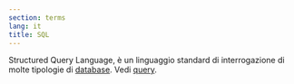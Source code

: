 ```yaml
---
section: terms
lang: it
title: SQL
---
```


Structured Query Language, è un linguaggio standard di interrogazione di molte tipologie di [database](/glossary/it/terms/database/). Vedi [query](/glossary/it/terms/query/).
